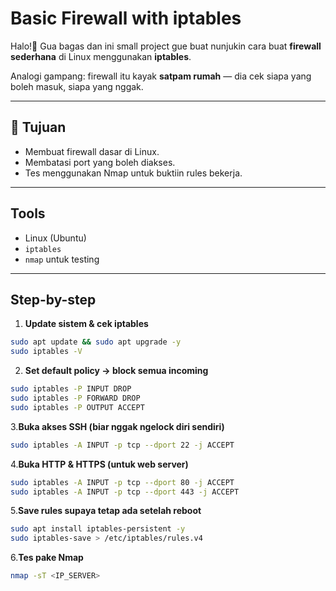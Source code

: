 # Basic Firewall with iptables

Halo!👋 Gua bagas dan ini small project gue buat nunjukin cara buat **firewall sederhana** di Linux menggunakan **iptables**.  

Analogi gampang: firewall itu kayak **satpam rumah** — dia cek siapa yang boleh masuk, siapa yang nggak.

---

## 🎯 Tujuan
- Membuat firewall dasar di Linux.  
- Membatasi port yang boleh diakses.  
- Tes menggunakan Nmap untuk buktiin rules bekerja.  
---

## Tools
- Linux (Ubuntu)  
- `iptables`  
- `nmap` untuk testing

---

## Step-by-step

1. **Update sistem & cek iptables**
```bash
sudo apt update && sudo apt upgrade -y
sudo iptables -V
```
2. **Set default policy → block semua incoming**
```bash
sudo iptables -P INPUT DROP
sudo iptables -P FORWARD DROP
sudo iptables -P OUTPUT ACCEPT
```
3.**Buka akses SSH (biar nggak ngelock diri sendiri)**
```bash
sudo iptables -A INPUT -p tcp --dport 22 -j ACCEPT
```
4.**Buka HTTP & HTTPS (untuk web server)**
```bash
sudo iptables -A INPUT -p tcp --dport 80 -j ACCEPT
sudo iptables -A INPUT -p tcp --dport 443 -j ACCEPT
```
5.**Save rules supaya tetap ada setelah reboot**
```bash
sudo apt install iptables-persistent -y
sudo iptables-save > /etc/iptables/rules.v4
```
6.**Tes pake Nmap**
```bash
nmap -sT <IP_SERVER>
```
